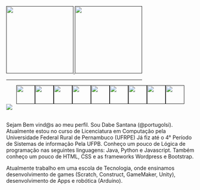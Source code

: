 <!---->


<div style='display: flex;'>
  <a href 'https://github.com/portugolsi'>
  <img height='180em' src='https://github-readme-stats.vercel.app/api?username=portugolsi&show_icons=true&theme=radical'>
  <img height='180em' src='https://github-readme-stats.vercel.app/api/top-langs/?username=portugolsi&theme=radical'>
  <br><hr>
</div>
          
<div style='display: flex; justify-content: center;'>
<img height='50' src="https://cdn.jsdelivr.net/gh/devicons/devicon/icons/html5/html5-original-wordmark.svg">
<img height='50' src="https://cdn.jsdelivr.net/gh/devicons/devicon/icons/css3/css3-original-wordmark.svg" />
<img height='50' src="https://cdn.jsdelivr.net/gh/devicons/devicon/icons/javascript/javascript-original.svg" />
<img height='50' src="https://cdn.jsdelivr.net/gh/devicons/devicon/icons/python/python-original-wordmark.svg" />
<img height='50' src="https://cdn.jsdelivr.net/gh/devicons/devicon/icons/java/java-original-wordmark.svg" />
<img height='50' src="https://cdn.jsdelivr.net/gh/devicons/devicon/icons/php/php-original.svg" />
<img height='50' src="https://cdn.jsdelivr.net/gh/devicons/devicon/icons/photoshop/photoshop-plain.svg" />
<img height='50' src="https://cdn.jsdelivr.net/gh/devicons/devicon/icons/unity/unity-original-wordmark.svg" />
<img height='50' src="https://cdn.jsdelivr.net/gh/devicons/devicon/icons/wordpress/wordpress-plain-wordmark.svg" />




<br><hr>
</div>
<div>
  <a href='https://www.linkedin.com/in/jonadabe-santana-89b206197/' target='_blank'><img src='https://img.shields.io/badge/LinkedIn-0077B5?style=for-the-badge&logo=linkedin&logoColor=white'>
</a>
</div>
<div sytle='border: solid 2px gray; border-radius: 5px;'> 
  <br>
  <p>Sejam Bem vind@s ao meu perfil. Sou Dabe Santana (@portugolsi). 
Atualmente estou no curso de Licenciatura em Computação pela Universidade Federal Rural de Pernambuco (UFRPE)
Já fiz até o 4° Período de Sistemas de informação Pela UFPB.
Conheço um pouco de Lógica de programação nas seguintes linguagens: Java, Python e Javascript.
Também conheço um pouco de HTML, CSS e as frameworks Wordpress e Bootstrap.

Atualmente trabalho em uma escola de Tecnologia, onde ensinamos desenvolvimento de games (Scratch, Construct, GameMaker, Unity),
desenvolvimento de Apps e robótica (Arduíno). </p>
  
</div>
